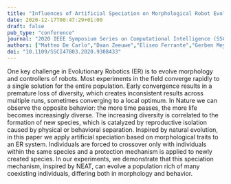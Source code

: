 ```yaml
---
title: "Influences of Artificial Speciation on Morphological Robot Evolution"
date: 2020-12-17T00:47:29+01:00
draft: false
pub_type: "conference"
journal: "2020 IEEE Symposium Series on Computational Intelligence (SSCI)"
authors: ["Matteo De Carlo","Daan Zeeuwe","Eliseo Ferrante","Gerben Meynen","Jacintha Ellers","A.E. Eiben"]
doi: "10.1109/SSCI47803.2020.9308433"
---
```


One key challenge in Evolutionary Robotics (ER) is to evolve morphology and controllers of robots. Most experiments in the field converge rapidly to a single solution for the entire population. Early convergence results in a premature loss of diversity, which creates inconsistent results across multiple runs, sometimes converging to a local optimum. In Nature we can observe the opposite behavior: the more time passes, the more life becomes increasingly diverse. The increasing diversity is correlated to the formation of new species, which is catalyzed by reproductive isolation caused by physical or behavioral separation. Inspired by natural evolution, in this paper we apply artificial speciation based on morphological traits to an ER system. Individuals are forced to crossover only with individuals within the same species and a protection mechanism is applied to newly created species. In our experiments, we demonstrate that this speciation mechanism, inspired by NEAT, can evolve a population rich of many coexisting individuals, differing both in morphology and behavior.

